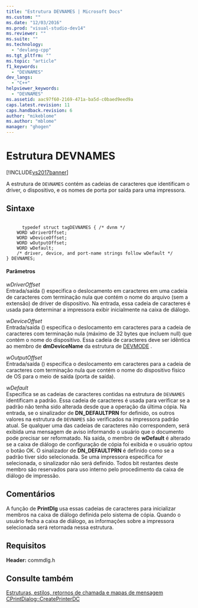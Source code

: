 ```yaml
---
title: "Estrutura DEVNAMES | Microsoft Docs"
ms.custom: ""
ms.date: "12/03/2016"
ms.prod: "visual-studio-dev14"
ms.reviewer: ""
ms.suite: ""
ms.technology: 
  - "devlang-cpp"
ms.tgt_pltfrm: ""
ms.topic: "article"
f1_keywords: 
  - "DEVNAMES"
dev_langs: 
  - "C++"
helpviewer_keywords: 
  - "DEVNAMES"
ms.assetid: aac97f60-2169-471a-ba5d-c0baed9eed9a
caps.latest.revision: 11
caps.handback.revision: 6
author: "mikeblome"
ms.author: "mblome"
manager: "ghogen"
---
```

# Estrutura DEVNAMES
[!INCLUDE[vs2017banner](../../assembler/inline/includes/vs2017banner.md)]

A estrutura de `DEVNAMES` contém as cadeias de caracteres que identificam o driver, o dispositivo, e os nomes de porta por saída para uma impressora.  
  
## Sintaxe  
  
```  
  
      typedef struct tagDEVNAMES { /* dvnm */  
    WORD wDriverOffset;  
    WORD wDeviceOffset;  
    WORD wOutputOffset;  
    WORD wDefault;  
    /* driver, device, and port-name strings follow wDefault */  
} DEVNAMES;  
```  
  
#### Parâmetros  
 *wDriverOffset*  
 Entrada\/saída \(\) especifica o deslocamento em caracteres em uma cadeia de caracteres com terminação nula que contém o nome do arquivo \(sem a extensão\) de driver de dispositivo.  Na entrada, essa cadeia de caracteres é usada para determinar a impressora exibir inicialmente na caixa de diálogo.  
  
 *wDeviceOffset*  
 Entrada\/saída \(\) especifica o deslocamento em caracteres para a cadeia de caracteres com terminação nula \(máximo de 32 bytes que incluem null\) que contém o nome do dispositivo.  Essa cadeia de caracteres deve ser idêntica ao membro de **dmDeviceName** da estrutura de [DEVMODE](http://msdn.microsoft.com/library/windows/desktop/dd183565) .  
  
 *wOutputOffset*  
 Entrada\/saída \(\) especifica o deslocamento em caracteres para a cadeia de caracteres com terminação nula que contém o nome do dispositivo físico de OS para o meio de saída \(porta de saída\).  
  
 *wDefault*  
 Especifica se as cadeias de caracteres contidas na estrutura de `DEVNAMES` identificam a padrão.  Essa cadeia de caracteres é usada para verificar se a padrão não tenha sido alterada desde que a operação da última cópia.  Na entrada, se o sinalizador de **DN\_DEFAULTPRN** for definido, os outros valores na estrutura de `DEVNAMES` são verificados na impressora padrão atual.  Se qualquer uma das cadeias de caracteres não correspondem, será exibida uma mensagem de aviso informando o usuário que o documento pode precisar ser reformatado.  Na saída, o membro de **wDefault** é alterado se a caixa de diálogo de configuração de cópia foi exibida e o usuário optou o botão OK.  O sinalizador de **DN\_DEFAULTPRN** é definido como se a padrão tiver sido selecionada.  Se uma impressora específica for selecionada, o sinalizador não será definido.  Todos bit restantes deste membro são reservados para uso interno pelo procedimento da caixa de diálogo de impressão.  
  
## Comentários  
 A função de **PrintDlg** usa essas cadeias de caracteres para inicializar membros na caixa de diálogo definida pelo sistema de cópia.  Quando o usuário fecha a caixa de diálogo, as informações sobre a impressora selecionada será retornada nessa estrutura.  
  
## Requisitos  
 **Header:** commdlg.h  
  
## Consulte também  
 [Estruturas, estilos, retornos de chamada e mapas de mensagem](../../mfc/reference/structures-styles-callbacks-and-message-maps.md)   
 [CPrintDialog::CreatePrinterDC](../Topic/CPrintDialog::CreatePrinterDC.md)